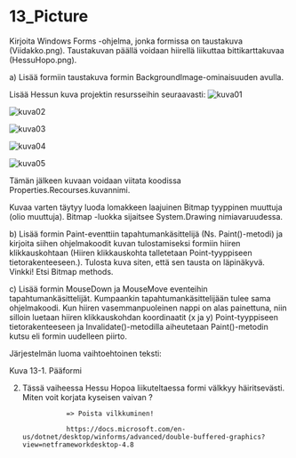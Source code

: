 # 13_Picture

Kirjoita Windows Forms -ohjelma, jonka formissa on taustakuva (Viidakko.png). Taustakuvan päällä voidaan hiirellä liikuttaa bittikarttakuvaa (HessuHopo.png). 

a) Lisää formiin taustakuva formin BackgroundImage-ominaisuuden avulla.  

Lisää Hessun kuva projektin resursseihin seuraavasti: 
![kuva01](https://github.com/Gradia-Ohjelmistokehitys-k2022/graafiset-kayttoliittymat-pohja/blob/main/13_Picture/kuvat/picture01.png)

![kuva02](https://github.com/Gradia-Ohjelmistokehitys-k2022/graafiset-kayttoliittymat-pohja/blob/main/13_Picture/kuvat/picture02.png)

![kuva03](https://github.com/Gradia-Ohjelmistokehitys-k2022/graafiset-kayttoliittymat-pohja/blob/main/13_Picture/kuvat/picture03.png)

![kuva04](https://github.com/Gradia-Ohjelmistokehitys-k2022/graafiset-kayttoliittymat-pohja/blob/main/13_Picture/kuvat/picture04.png)

![kuva05](https://github.com/Gradia-Ohjelmistokehitys-k2022/graafiset-kayttoliittymat-pohja/blob/main/13_Picture/kuvat/picture05.png)

 
Tämän jälkeen kuvaan voidaan viitata koodissa Properties.Recourses.kuvannimi. 

 
Kuvaa varten täytyy luoda lomakkeen laajuinen Bitmap tyyppinen muuttuja (olio muuttuja). Bitmap -luokka sijaitsee System.Drawing nimiavaruudessa. 

  

b) Lisää formin Paint-eventtiin tapahtumankäsittelijä (Ns. Paint()-metodi) ja kirjoita siihen ohjelmakoodit kuvan tulostamiseksi formiin hiiren klikkauskohtaan (Hiiren klikkauskohta talletetaan Point-tyyppiseen tietorakenteeseen.). Tulosta kuva siten, että sen tausta on läpinäkyvä. Vinkki! Etsi Bitmap methods. 

  

c) Lisää formin MouseDown ja MouseMove eventeihin tapahtumankäsittelijät. Kumpaankin tapahtumankäsittelijään tulee sama ohjelmakoodi. Kun hiiren vasemmanpuoleinen nappi on alas painettuna, niin silloin luetaan hiiren klikkauskohdan koordinaatit (x ja y) Point-tyyppiseen tietorakenteeseen ja Invalidate()-metodilla aiheutetaan Paint()-metodin kutsu eli formin uudelleen piirto. 

  Järjestelmän luoma vaihtoehtoinen teksti:


Kuva 13-1. Pääformi 

2. Tässä vaiheessa Hessu Hopoa liikuteltaessa formi välkkyy häiritsevästi. Miten voit korjata kyseisen vaivan ? 

                  => Poista vilkkuminen! 

                  https://docs.microsoft.com/en-us/dotnet/desktop/winforms/advanced/double-buffered-graphics?view=netframeworkdesktop-4.8


